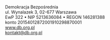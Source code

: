 Demokracja Bezpośrednia  
ul. Wynalazek 3, 02-677 Warszawa  
EwP 322 • NIP 5213636084 • REGON 146281388  
konto 20154012872001910298870001  
www.db.org.pl  
kontakt@db.org.pl

